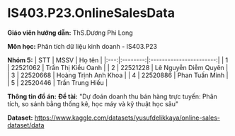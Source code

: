 # IS403.P23.OnlineSalesData
**Giáo viên hướng dẫn:** ThS.Dương Phi Long

**Môn học:** Phân tích dữ liệu kinh doanh - IS403.P23

**Nhóm 5:**
| STT | MSSV     | Họ tên                  |
|:---:|:--------:|:-----------------------:|
|  1  | 22521062 | Trần Thị Kiều Oanh      |
|  2  | 22521228 | Lê Nguyễn Diễm Quyên    |
|  3  | 22520668 | Hoàng Trịnh Anh Khoa    |
|  4  | 22520886 | Phan Tuấn Minh          |
|  5  | 22520446 | Trần Trung Hiếu         |

**Thông tin đồ án:**
**Đề tài:** "Dự đoán doanh thu bán hàng trực tuyến:
Phân tích, so sánh bằng thống kê, học máy và kỹ thuật học sâu"

**Dataset:** https://www.kaggle.com/datasets/yusufdelikkaya/online-sales-dataset/data
